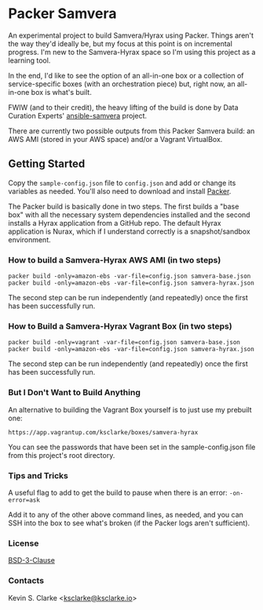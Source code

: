 # Packer Samvera

An experimental project to build Samvera/Hyrax using Packer. Things aren't the way they'd ideally be, but my focus at this point is on incremental progress. I'm new to the Samvera-Hyrax space so I'm 
using this project as a learning tool.

In the end, I'd like to see the option of an all-in-one box or a collection of service-specific boxes (with an orchestration piece) but, right now, an all-in-one box is what's built.

FWIW (and to their credit), the heavy lifting of the build is done by Data Curation Experts' [ansible-samvera](https://github.com/curationexperts/ansible-samvera) project.

There are currently two possible outputs from this Packer Samvera build: an AWS AMI (stored in your AWS space) and/or a Vagrant VirtualBox.

## Getting Started

Copy the `sample-config.json` file to `config.json` and add or change its variables as needed. You'll also need to download and install [Packer](https://www.packer.io/downloads.html).

The Packer build is basically done in two steps. The first builds a "base box" with all the necessary system dependencies installed and the second installs a Hyrax application from a GitHub repo. The 
default Hyrax application is Nurax, which if I understand correctly is a snapshot/sandbox environment.

### How to build a Samvera-Hyrax AWS AMI (in two steps)

    packer build -only=amazon-ebs -var-file=config.json samvera-base.json
    packer build -only=amazon-ebs -var-file=config.json samvera-hyrax.json

The second step can be run independently (and repeatedly) once the first has been successfully run.

### How to Build a Samvera-Hyrax Vagrant Box (in two steps)

    packer build -only=vagrant -var-file=config.json samvera-base.json
    packer build -only=amazon-ebs -var-file=config.json samvera-hyrax.json

The second step can be run independently (and repeatedly) once the first has been successfully run.

### But I Don't Want to Build Anything

An alternative to building the Vagrant Box yourself is to just use my prebuilt one:

    https://app.vagrantup.com/ksclarke/boxes/samvera-hyrax

You can see the passwords that have been set in the sample-config.json file from this project's root directory.

### Tips and Tricks

A useful flag to add to get the build to pause when there is an error: `-on-error=ask`

Add it to any of the other above command lines, as needed, and you can SSH into the box to see what's broken (if the Packer logs aren't sufficient).

### License

[BSD-3-Clause](LICENSE.txt)

### Contacts

Kevin S. Clarke &lt;<a href="mailto:ksclarke@ksclarke.io">ksclarke@ksclarke.io</a>&gt;
